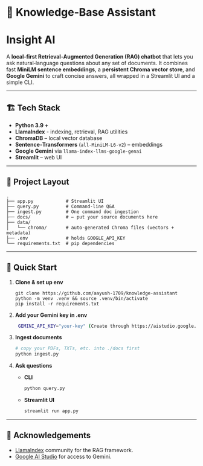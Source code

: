 # 📄 Knowledge‑Base Assistant
# Insight AI

A **local‑first Retrieval‑Augmented Generation (RAG) chatbot** that lets you ask natural‑language questions about any set of documents.
It combines fast **MiniLM sentence embeddings**, a **persistent Chroma vector store**, and **Google Gemini** to craft concise answers, all wrapped in a Streamlit UI and a simple CLI.

---

## 🏗️ Tech Stack

* **Python 3.9 +**
* **LlamaIndex** - indexing, retrieval, RAG utilities
* **ChromaDB** – local vector database
* **Sentence‑Transformers** (`all‑MiniLM‑L6‑v2`) – embeddings
* **Google Gemini** via `llama-index-llms-google-genai`
* **Streamlit** – web UI

---

## 📂 Project Layout

```
.
├── app.py            # Streamlit UI
├── query.py          # Command‑line Q&A
├── ingest.py         # One command doc ingestion
├── docs/             # ← put your source documents here
├── data/
│   └── chroma/       # auto‑generated Chroma files (vectors + metadata)
├── .env              # holds GOOGLE_API_KEY
└── requirements.txt  # pip dependencies
```

---

## 🚀 Quick Start

1. **Clone & set up env**

   ```
   git clone https://github.com/aayush-1709/knowledge-assistant
   python -m venv .venv && source .venv/bin/activate
   pip install -r requirements.txt
   ```

2. **Add your Gemini key in .env**

   ```bash
    GEMINI_API_KEY="your-key" (Create through https://aistudio.google.com/)
   ```

3. **Ingest documents**

   ```bash
   # copy your PDFs, TXTs, etc. into ./docs first
   python ingest.py
   ```

4. **Ask questions**

   * **CLI**

     ```bash
     python query.py
     ```
   * **Streamlit UI**

     ```bash
     streamlit run app.py
     ```

---

## 🙏 Acknowledgements
* [LlamaIndex](https://github.com/run-llama/llama_index) community for the RAG framework.
* [Google AI Studio](https://ai.google.dev/) for access to Gemini.
